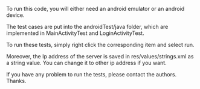 To run this code, you will either need an android emulator or an android device. 

The test cases are put into the androidTest/java folder, which are implemented in MainActivityTest and LoginActivityTest.

To run these tests, simply right click the corresponding item and select run. 

Moreover, the Ip address of the server is saved in res/values/strings.xml as a string value. You can change it to other ip address if you want.

If you have any problem to run the tests, please contact the authors. Thanks.  